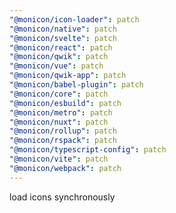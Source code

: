 ```yaml
---
"@monicon/icon-loader": patch
"@monicon/native": patch
"@monicon/svelte": patch
"@monicon/react": patch
"@monicon/qwik": patch
"@monicon/vue": patch
"@monicon/qwik-app": patch
"@monicon/babel-plugin": patch
"@monicon/core": patch
"@monicon/esbuild": patch
"@monicon/metro": patch
"@monicon/nuxt": patch
"@monicon/rollup": patch
"@monicon/rspack": patch
"@monicon/typescript-config": patch
"@monicon/vite": patch
"@monicon/webpack": patch
---
```


load icons synchronously
